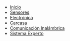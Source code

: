 - [Inicio](/)
- [Sensores](0-Sensores.md)
- [Electrónica](1-Electrónica.md)
- [Carcasa](2-Carcasa.md)
- [Comunicación Inalámbrica](3-Comunicación-inalámbrica.md)
- [Sistema Experto](4-Sistema%20Experto.md)

<!--
    - [Estructura Wiki](?id=estructura-wiki)
    - [Noticias](?id=noticias)
    - [Equipo](?id=equipo)
    - [Licencia](?id=licencia)
-->